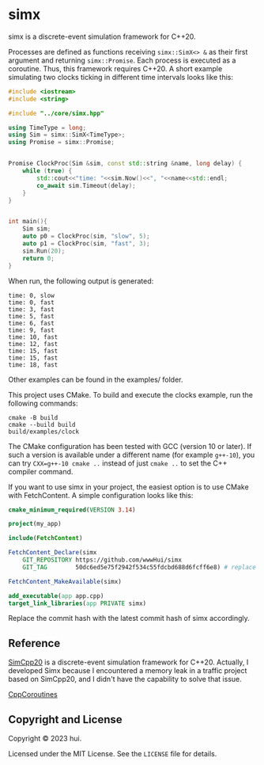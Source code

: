 # simx


simx is a discrete-event simulation framework for C++20.


Processes are defined as functions receiving `simx::SimX<> &` as their first argument and returning `simx::Promise`.
Each process is executed as a coroutine.
Thus, this framework requires C++20.
A short example simulating two clocks ticking in different time intervals looks like this:

```c++
#include <iostream>
#include <string>

#include "../core/simx.hpp"

using TimeType = long;
using Sim = simx::SimX<TimeType>;
using Promise = simx::Promise;


Promise ClockProc(Sim &sim, const std::string &name, long delay) {
    while (true) {
        std::cout<<"time: "<<sim.Now()<<", "<<name<<std::endl;
        co_await sim.Timeout(delay);
    }
}


int main(){
    Sim sim;
    auto p0 = ClockProc(sim, "slow", 5);
    auto p1 = ClockProc(sim, "fast", 3);
    sim.Run(20);
    return 0;
}

```

When run, the following output is generated:

```text
time: 0, slow
time: 0, fast
time: 3, fast
time: 5, fast
time: 6, fast
time: 9, fast
time: 10, fast
time: 12, fast
time: 15, fast
time: 15, fast
time: 18, fast
```

Other examples can be found in the examples/ folder.

This project uses CMake.
To build and execute the clocks example, run the following commands:

```shell
cmake -B build
cmake --build build
build/examples/clock
```

The CMake configuration has been tested with GCC (version 10 or later).
If such a version is available under a different name (for example `g++-10`), you can try `CXX=g++-10 cmake ..` instead of just `cmake ..` to set the C++ compiler command.

If you want to use simx in your project, the easiest option is to use CMake with FetchContent.
A simple configuration looks like this:

```cmake
cmake_minimum_required(VERSION 3.14)

project(my_app)

include(FetchContent)

FetchContent_Declare(simx
    GIT_REPOSITORY https://github.com/wwwHui/simx
    GIT_TAG        50dc6ed5e75f2942f534c55fdcbd688d6fcff6e8) # replace with latest revision

FetchContent_MakeAvailable(simx)

add_executable(app app.cpp)
target_link_libraries(app PRIVATE simx)
```

Replace the commit hash with the latest commit hash of simx accordingly.


## Reference

[SimCpp20](https://github.com/fschuetz04/simcpp20) is a discrete-event simulation framework for C++20. Actually, I developed Simx because I encountered a memory leak in a traffic project based on SimCpp20, and I didn't have the capability to solve that issue.

[CppCoroutines](https://github.com/bennyhuo/CppCoroutines)

## Copyright and License

Copyright © 2023 hui.

Licensed under the MIT License.
See the `LICENSE` file for details.